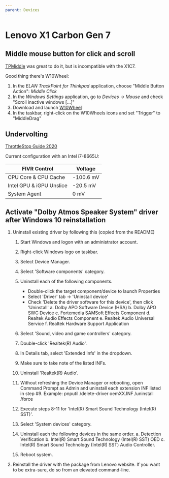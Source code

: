 ```yaml
---
parent: Devices
---
```


# Lenovo X1 Carbon Gen 7

## Middle mouse button for click and scroll

[TPMiddle](https://sdx1.net/tools/tpmiddle/) was great to do it, but is incompatible with the X1C7.

Good thing there's W10Wheel:

1. In the *ELAN TrackPoint for Thinkpad* application, choose "Middle Button Action": *Middle Click*
1. In the *Windows Settings* application, go to *Devices → Mouse* and check "Scroll inactive windows [...]"
1. Download and launch [W10Wheel](https://github.com/ykon/w10wheel.net)
1. In the taskbar, right-click on the W10Wheels icons and set "Trigger" to "MiddleDrag"

## Undervolting

[ThrottleStop Guide 2020](https://www.ultrabookreview.com/31385-the-throttlestop-guide/)

Current configuration with an Intel i7-8665U:

FIVR Control | Voltage
-|-
CPU Core & CPU Cache | -100.6 mV
Intel GPU & iGPU Unslice | -20.5 mV
System Agent | 0 mV

## Activate "Dolby Atmos Speaker System" driver after Windows 10 reinstallation

1. Uninstall existing driver by following this (copied from the README)
    1. Start Windows and logon with an administrator account.
    2. Right-click Windows logo on taskbar.
    3. Select Device Manager.

    4. Select 'Software components' category.
    5. Uninstall each of the following components.
        - Double-click the target component/device to launch Properties
        - Select 'Driver' tab -> 'Uninstall device'
        - Check 'Delete the driver software for this device', then click 'Uninstall'
        a. Dolby APO Software Device (HSA)
        b. Dolby APO SWC Device
        c. Fortemedia SAMSoft Effects Component
        d. Realtek Audio Effects Component
        e. Realtek Audio Universal Service
        f. Realtek Hardware Support Application

    6. Select 'Sound, video and game controllers' category.
    7. Double-click 'Realtek(R) Audio'.
    8. In Details tab, select 'Extended Infs' in the dropdown.
    9. Make sure to take note of the listed INFs.
    10. Uninstall 'Realtek(R) Audio'.
    11. Without refreshing the Device Manager or rebooting, open Command Prompt as Admin
        and uninstall each extension INF listed in step #9.
        Example:  pnputil /delete-driver oemXX.INF /uninstall /force
    12. Execute steps 8-11 for 'Intel(R) Smart Sound Technology (Intel(R) SST)'.
    13. Select 'System devices' category.
    14. Uninstall each the following devices in the same order.
        a. Detection Verification
        b. Intel(R) Smart Sound Technology (Intel(R) SST) OED
        c. Intel(R) Smart Sound Technology (Intel(R) SST) Audio Controller.
    15. Reboot system.
1. Reinstall the driver with the package from Lenovo website. If you want to be extra-sure, do so from an elevated command-line.
